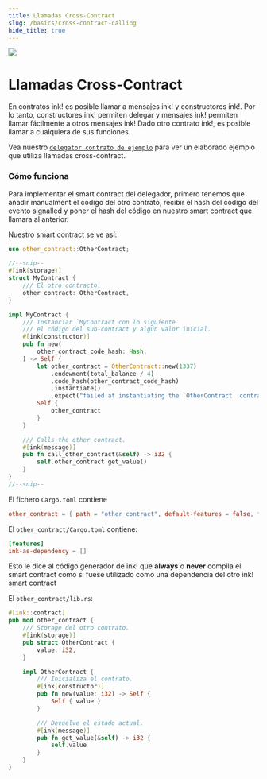 ```yaml
---
title: Llamadas Cross-Contract
slug: /basics/cross-contract-calling
hide_title: true
---
```


<img src="/img/title/cross-contract.svg" className="titlePic" />

# Llamadas Cross-Contract

En contratos ink! es posible llamar a mensajes ink! y constructores ink!. Por lo tanto, constructores ink! permiten delegar y mensajes ink! permiten
llamar fácilmente a otros mensajes ink!
Dado otro contrato ink!, es posible llamar a cualquiera de sus funciones.


Vea nuestro [`delegator contrato de ejemplo`](https://github.com/paritytech/ink-examples/blob/main/delegator/lib.rs) 
para ver un elaborado ejemplo que utiliza llamadas cross-contract.

### Cómo funciona

Para implementar el smart contract del delegador, primero
tenemos que añadir manualment el código del otro contrato, recibir 
el hash del código del evento signalled y poner el hash del código 
en nuestro smart contract que llamara al anterior.

Nuestro smart contract se ve así:

```rust
use other_contract::OtherContract;

//--snip--
#[ink(storage)]
struct MyContract {
    /// El otro contracto.
    other_contract: OtherContract,
}

impl MyContract {
    /// Instanciar `MyContract con lo siguiente
    /// el código del sub-contract y algún valor inicial.
    #[ink(constructor)]
    pub fn new(
        other_contract_code_hash: Hash,
    ) -> Self {
        let other_contract = OtherContract::new(1337)
            .endowment(total_balance / 4)
            .code_hash(other_contract_code_hash)
            .instantiate()
            .expect("failed at instantiating the `OtherContract` contract");
        Self {
            other_contract
        }
    }

    /// Calls the other contract.
    #[ink(message)]
    pub fn call_other_contract(&self) -> i32 {
        self.other_contract.get_value()
    }
}
//--snip--
```

El fichero `Cargo.toml` contiene
```toml
other_contract = { path = "other_contract", default-features = false, features = ["ink-as-dependency"] }
```

El `other_contract/Cargo.toml` contiene:

```toml
[features]
ink-as-dependency = []
```

Esto le dice al código generador de ink! que  **always** o **never**
compila el smart contract como si fuese utilizado como una dependencia del otro ink! smart contract

El `other_contract/lib.rs`:

```rust
#[ink::contract]
pub mod other_contract {
    /// Storage del otro contrato.
    #[ink(storage)]
    pub struct OtherContract {
        value: i32,
    }

    impl OtherContract {
        /// Inicializa el contrato.
        #[ink(constructor)]
        pub fn new(value: i32) -> Self {
            Self { value }
        }

        /// Devuelve el estado actual.
        #[ink(message)]
        pub fn get_value(&self) -> i32 {
            self.value
        }
    }
}
```
